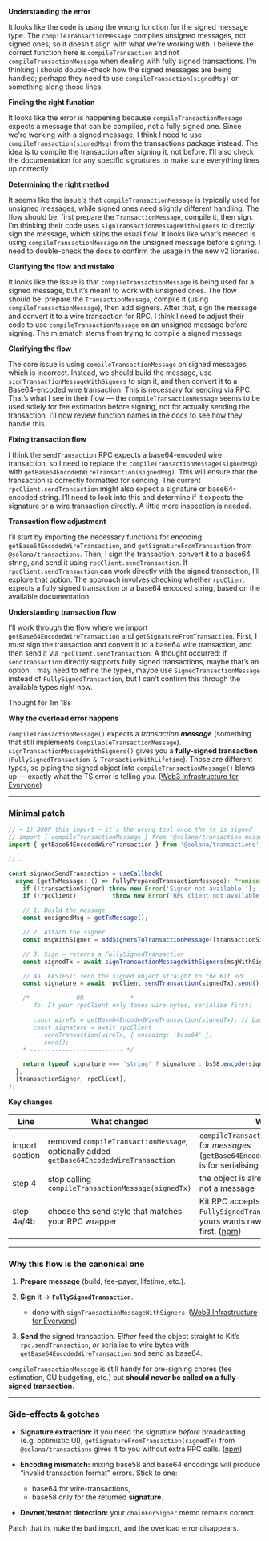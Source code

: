 **Understanding the error**

It looks like the code is using the wrong function for the signed message type. The `compileTransactionMessage` compiles unsigned messages, not signed ones, so it doesn't align with what we're working with. I believe the correct function here is `compileTransaction` and not `compileTransactionMessage` when dealing with fully signed transactions. I’m thinking I should double-check how the signed messages are being handled; perhaps they need to use `compileTransaction(signedMsg)` or something along those lines.


**Finding the right function**

It looks like the error is happening because `compileTransactionMessage` expects a message that can be compiled, not a fully signed one. Since we're working with a signed message, I think I need to use `compileTransaction(signedMsg)` from the transactions package instead. The idea is to compile the transaction after signing it, not before. I’ll also check the documentation for any specific signatures to make sure everything lines up correctly.

**Determining the right method**

It seems like the issue's that `compileTransactionMessage` is typically used for unsigned messages, while signed ones need slightly different handling. The flow should be: first prepare the `TransactionMessage`, compile it, then sign. I’m thinking their code uses `signTransactionMessageWithSigners` to directly sign the message, which skips the usual flow. It looks like what’s needed is using `compileTransactionMessage` on the unsigned message before signing. I need to double-check the docs to confirm the usage in the new v2 libraries.


**Clarifying the flow and mistake**

It looks like the issue is that `compileTransactionMessage` is being used for a signed message, but it’s meant to work with unsigned ones. The flow should be: prepare the `TransactionMessage`, compile it (using `compileTransactionMessage`), then add signers. After that, sign the message and convert it to a wire transaction for RPC. I think I need to adjust their code to use `compileTransactionMessage` on an unsigned message before signing. The mismatch stems from trying to compile a signed message.


**Clarifying the flow**

The core issue is using `compileTransactionMessage` on signed messages, which is incorrect. Instead, we should build the message, use `signTransactionMessageWithSigners` to sign it, and then convert it to a Base64-encoded wire transaction. This is necessary for sending via RPC. That’s what I see in their flow — the `compileTransactionMessage` seems to be used solely for fee estimation before signing, not for actually sending the transaction. I’ll now review function names in the docs to see how they handle this.


**Fixing transaction flow**

I think the `sendTransaction` RPC expects a base64-encoded wire transaction, so I need to replace the `compileTransactionMessage(signedMsg)` with `getBase64EncodedWireTransaction(signedMsg)`. This will ensure that the transaction is correctly formatted for sending. The current `rpcClient.sendTransaction` might also expect a signature or base64-encoded string. I’ll need to look into this and determine if it expects the signature or a wire transaction directly. A little more inspection is needed.


**Transaction flow adjustment**

I’ll start by importing the necessary functions for encoding: `getBase64EncodedWireTransaction`, and `getSignatureFromTransaction` from `@solana/transactions`. Then, I sign the transaction, convert it to a base64 string, and send it using `rpcClient.sendTransaction`. If `rpcClient.sendTransaction` can work directly with the signed transaction, I’ll explore that option. The approach involves checking whether `rpcClient` expects a fully signed transaction or a base64 encoded string, based on the available documentation.

**Understanding transaction flow**

I’ll work through the flow where we import `getBase64EncodedWireTransaction` and `getSignatureFromTransaction`. First, I must sign the transaction and convert it to a base64 wire transaction, and then send it via `rpcClient.sendTransaction`. A thought occurred: if `sendTransaction` directly supports fully signed transactions, maybe that’s an option. I may need to refine the types, maybe use `SignedTransactionMessage` instead of `FullySignedTransaction`, but I can’t confirm this through the available types right now.


Thought for 1m 18s


**Why the overload error happens**

`compileTransactionMessage()` expects a *transaction **message*** (something that still implements `CompilableTransactionMessage`).
`signTransactionMessageWithSigners()` gives you a **fully-signed transaction** (`FullySignedTransaction & TransactionWithLifetime`). Those are different types, so piping the signed object into `compileTransactionMessage()` blows up — exactly what the TS error is telling you. ([Web3 Infrastructure for Everyone][1])

---

### Minimal patch

```ts
// ⬅ 1) DROP this import – it’s the wrong tool once the tx is signed
// import { compileTransactionMessage } from '@solana/transaction-messages';
import { getBase64EncodedWireTransaction } from '@solana/transactions'; // ⬅ optional, see below

// …

const signAndSendTransaction = useCallback(
  async (getTxMessage: () => FullyPreparedTransactionMessage): Promise<string> => {
    if (!transactionSigner) throw new Error('Signer not available.');
    if (!rpcClient)          throw new Error('RPC client not available.');

    // 1. Build the message
    const unsignedMsg = getTxMessage();

    // 2. Attach the signer
    const msgWithSigner = addSignersToTransactionMessage([transactionSigner], unsignedMsg);

    // 3. Sign – returns a FullySignedTransaction
    const signedTx = await signTransactionMessageWithSigners(msgWithSigner);

    // 4a. EASIEST: send the signed object straight to the Kit RPC
    const signature = await rpcClient.sendTransaction(signedTx).send();

    /* ----------  OR  ---------- *
       4b. If your rpcClient only takes wire-bytes, serialise first:

       const wireTx = getBase64EncodedWireTransaction(signedTx); // base64 string
       const signature = await rpcClient
         .sendTransaction(wireTx, { encoding: 'base64' })
         .send();
    * -------------------------- */

    return typeof signature === 'string' ? signature : bs58.encode(signature);
  },
  [transactionSigner, rpcClient],
);
```

**Key changes**

| Line           | What changed                                                                            | Why                                                                                                                        |
| -------------- | --------------------------------------------------------------------------------------- | -------------------------------------------------------------------------------------------------------------------------- |
| import section | removed `compileTransactionMessage`; optionally added `getBase64EncodedWireTransaction` | `compileTransactionMessage` is only for *messages*<br>(`getBase64EncodedWireTransaction` is for serialising the signed tx) |
| step 4         | stop calling `compileTransactionMessage(signedTx)`                                      | the object is already a transaction, not a message                                                                         |
| step 4a/4b     | choose the send style that matches your RPC wrapper                                     | Kit RPC accepts a `FullySignedTransaction` directly. If yours wants raw bytes, serialise first. ([npm][2])                 |

---

### Why this flow is the canonical one

1. **Prepare message** (build, fee-payer, lifetime, etc.).
2. **Sign** it → **`FullySignedTransaction`**.

   * done with `signTransactionMessageWithSigners` ([Web3 Infrastructure for Everyone][1])
3. **Send** the signed transaction.
   *Either* feed the object straight to Kit’s `rpc.sendTransaction`, *or* serialise to wire bytes with `getBase64EncodedWireTransaction` and send as base64.

`compileTransactionMessage` is still handy for pre-signing chores (fee estimation, CU budgeting, etc.) but **should never be called on a fully-signed transaction**.

---

### Side-effects & gotchas

* **Signature extraction:** if you need the signature *before* broadcasting (e.g. optimistic UI), `getSignatureFromTransaction(signedTx)` from `@solana/transactions` gives it to you without extra RPC calls. ([npm][2])
* **Encoding mismatch:** mixing base58 and base64 encodings will produce “invalid transaction format” errors. Stick to one:

  * base64 for wire-transactions,
  * base58 only for the returned **signature**.
* **Devnet/testnet detection:** your `chainForSigner` memo remains correct.

Patch that in, nuke the bad import, and the overload error disappears.

[1]: https://solana.com/developers/cookbook/transactions/calculate-cost?utm_source=chatgpt.com "How to Calculate Transaction Cost - Solana"
[2]: https://www.npmjs.com/package/%40solana/transactions "@solana/transactions - npm"
